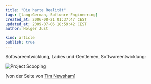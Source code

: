 ```yaml
---
title: "Die harte Realität"
tags: [lang:German, Software-Engineering]
created_at: 2006-08-21 01:37:47 CEST
updated_at: 2009-07-06 18:59:42 CEST
author: Holger Just

kind: article
publish: true
---
```


Softwareentwicklung, Ladies und Gentlemen, Softwareentwicklung:

![Project Scooping](/media/2006/project-scoping.jpg)

[von der Seite von [Tim Newsham](http://www.thenewsh.com/~newsham/)]